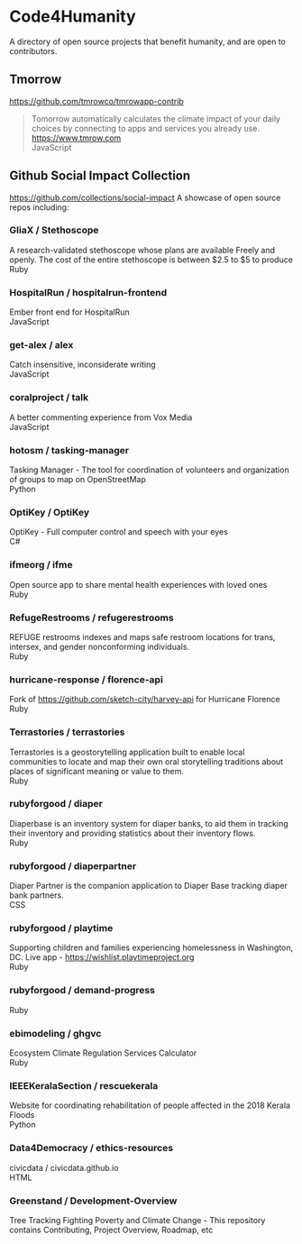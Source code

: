 # Code4Humanity
A directory of open source projects that benefit humanity, and are open to contributors.

## Tmorrow 
https://github.com/tmrowco/tmrowapp-contrib
> Tomorrow automatically calculates the climate impact of your daily choices by connecting to apps and services you already use. https://www.tmrow.com  
 JavaScript

## Github Social Impact Collection
https://github.com/collections/social-impact
A showcase of open source repos including:

### GliaX / Stethoscope
A research-validated stethoscope whose plans are available Freely and openly. The cost of the entire stethoscope is between $2.5 to $5 to produce  
 Ruby

### HospitalRun / hospitalrun-frontend
Ember front end for HospitalRun  
 JavaScript
 
### get-alex / alex
Catch insensitive, inconsiderate writing  
JavaScript

### coralproject / talk
A better commenting experience from Vox Media  
 JavaScript

### hotosm / tasking-manager
Tasking Manager - The tool for coordination of volunteers and organization of groups to map on OpenStreetMap  
 Python
 
### OptiKey / OptiKey
OptiKey - Full computer control and speech with your eyes  
 C#
 
### ifmeorg / ifme
Open source app to share mental health experiences with loved ones  
 Ruby

### RefugeRestrooms / refugerestrooms
REFUGE restrooms indexes and maps safe restroom locations for trans, intersex, and gender nonconforming individuals.  
 Ruby

### hurricane-response / florence-api
Fork of https://github.com/sketch-city/harvey-api for Hurricane Florence   
 Ruby

### Terrastories / terrastories
Terrastories is a geostorytelling application built to enable local communities to locate and map their own oral storytelling traditions about places of significant meaning or value to them.   
 Ruby

### rubyforgood / diaper
Diaperbase is an inventory system for diaper banks, to aid them in tracking their inventory and providing statistics about their inventory flows.  
 Ruby

### rubyforgood / diaperpartner
Diaper Partner is the companion application to Diaper Base tracking diaper bank partners.  
CSS 

### rubyforgood / playtime
Supporting children and families experiencing homelessness in Washington, DC. Live app - https://wishlist.playtimeproject.org   
 Ruby

### rubyforgood / demand-progress  
 Ruby

### ebimodeling / ghgvc
Ecosystem Climate Regulation Services Calculator  
 Ruby

### IEEEKeralaSection / rescuekerala
Website for coordinating rehabilitation of people affected in the 2018 Kerala Floods   
Python

### Data4Democracy / ethics-resources
 civicdata / civicdata.github.io  
 HTML

### Greenstand / Development-Overview
Tree Tracking Fighting Poverty and Climate Change - This repository contains Contributing, Project Overview, Roadmap, etc  
